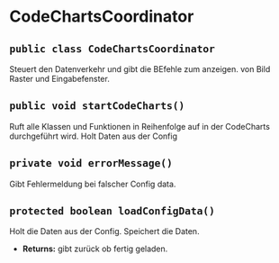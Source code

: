 # CodeChartsCoordinator


## `public class CodeChartsCoordinator`

Steuert den Datenverkehr und gibt die BEfehle zum anzeigen. von Bild Raster und Eingabefenster.

## `public void startCodeCharts()`

Ruft alle Klassen und Funktionen in Reihenfolge auf in der CodeCharts durchgeführt wird. Holt Daten aus der Config

## `private void errorMessage()`

Gibt Fehlermeldung bei falscher Config data.

## `protected boolean loadConfigData()`

Holt die Daten aus der Config. Speichert die Daten.

 * **Returns:** gibt zurück ob fertig geladen.
